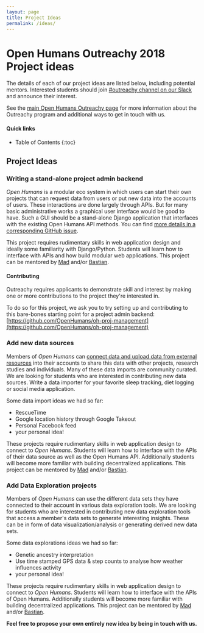 ```yaml
---
layout: page
title: Project Ideas
permalink: /ideas/
---
```


# Open Humans Outreachy 2018 Project ideas

The details of each of our project ideas are listed below, including potential
mentors. Interested students should join [#outreachy channel on our Slack](http://slackin.openhumans.org) and announce their interest.

See the [main Open Humans Outreachy page](../) for more information about the Outreachy
program and additional ways to get in touch with us.


#### Quick links

* Table of Contents
{:toc}

## Project Ideas

### Writing a stand-alone project admin backend
*Open Humans* is a modular eco system in which users can start their own projects
that can request data from users or put new data into the accounts of users.
These interactions are done largely through APIs. But for many basic administrative
works a graphical user interface would be good to have. Such a GUI
should be a stand-alone Django application that interfaces with the existing
Open Humans API methods. You can find
[more details in a corresponding GitHub issue](https://github.com/OpenHumans/open-humans/issues/690).

This project requires rudimentary skills in web application design and ideally some familiarity with Django/Python.
Students will learn how to interface with APIs and how build modular web applications. This project can be mentored by
[Mad](https://github.com/madprime) and/or [Bastian](https://github.com/gedankenstuecke).

#### Contributing

Outreachy requires applicants to demonstrate skill and interest by making
one or more contributions to the project they're interested in.

To do so for this project, we ask you to try setting up and contributing to this
bare-bones starting point for a project admin backend: [https://github.com/OpenHumans/oh-proj-management](https://github.com/OpenHumans/oh-proj-management)

### Add new data sources
Members of *Open Humans* can [connect data and upload data from external resources](https://www.openhumans.org/add-data/)
into their accounts to share this data with other projects, research studies and individuals. Many of these
data imports are community curated. We are looking for students who are interested in contributing
new data sources. Write a data importer for your favorite sleep tracking, diet logging or
social media application.

Some data import ideas we had so far:
* RescueTime
* Google location history through Google Takeout
* Personal Facebook feed
* your personal idea!

These projects require rudimentary skills in web application design to connect to *Open Humans*.
Students will learn how to interface with the APIs of their data source as well as the Open Humans API. Additionally
students will become more familiar with building decentralized applications. This project can be mentored by
[Mad](https://github.com/madprime) and/or [Bastian](https://github.com/gedankenstuecke).

### Add Data Exploration projects
Members of *Open Humans* can use the different data sets they have connected to their account in various
data exploration tools. We are looking for students who are interested in contributing
new data exploration tools that access a member's data sets to generate interesting insights.
These can be in form of data visualization/analysis or generating derived new data sets.

Some data explorations ideas we had so far:
* Genetic ancestry interpretation
* Use time stamped GPS data & step counts to analyse how weather influences activity
* your personal idea!

These projects require rudimentary skills in web application design to connect to *Open Humans*.
Students will learn how to interface with the APIs of Open Humans. Additionally
students will become more familiar with building decentralized applications. This project can be mentored by
[Mad](https://github.com/madprime) and/or [Bastian](https://github.com/gedankenstuecke).

**Feel free to propose your own entirely new idea by being in touch with us.**
